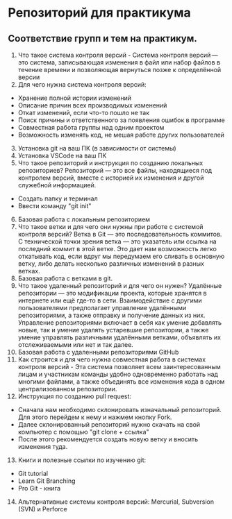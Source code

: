 # Репозиторий для практикума
## Соответствие групп и тем на практикум.

1. Что такое система контроля версий - Система контроля версий — это система, записывающая изменения в файл или набор файлов в течение времени и позволяющая вернуться позже к определённой версии
2. Для чего нужна система контроля версий:
- Хранение полной истории изменений
- Описание причин всех производимых изменений
- Откат изменений, если что-то пошло не так
- Поиск причины и ответственного за появления ошибок в
программе
- Совместная работа группы над одним проектом
- Возможность изменять код, не мешая работе других
пользователей
3. Установка git на ваш ПК (в зависимости от системы)
4. Установка VSCode на ваш ПК
5. Что такое репозиторий и инструкция по созданию локальных репозиториев? 
Репозиторий — это все файлы, находящиеся под контролем версий, вместе с историей их изменения и другой служебной информацией.
- Создать папку и терминал
- Ввести команду "git init"
6. Базовая работа с локальным репозиторием
7. Что такое ветки и для чего они нужны при работе с системой контроля версий? 
Ветка в Git — это последовательность коммитов. С технической точки зрения ветка — это указатель или ссылка на последний коммит в этой ветке. 
Это дает нам возможность легко откатывать код, если вдруг мы передумаем его сливать в основную ветку, либо делать несколько различных изменений в разных ветках.
8. Базовая работа с ветками в git.
9. Что такое удаленный репозиторий и для чего он нужен? Удалённые репозитории — это модификации проекта, которые хранятся в интернете или ещё где-то в сети. Взаимодействие с другими пользователями предполагает управление удалёнными репозиториями, а также отправку и получение данных из них. Управление репозиториями включает в себя как умение добавлять новые, так и умение удалять устаревшие репозитории, а также умение управлять различными удалёнными ветками, объявлять их отслеживаемыми или нет и так далее. 
10. Базовая работа с удаленными репозиториями GitHub
11. Как строится и для чего нужна совместная работа в системах контроля версий - Эта система позволяет всем заинтересованным лицам и участникам команды удобно одновременно работать над многими файлами, а также объединять все изменения кода в одном централизованном репозитории.
12. Инструкция по созданию pull request:
- Сначала нам необходимо склонировать изначальный репозиторий. Для этого перейдем к нему и нажмем кнопку Fork.
-  Далее склонированный репозиторий нужно скачать на свой компьютер с помощью "git clone + ссылка"
-  После этого рекомендуется создать новую ветку и вносить изменения туда.
13. Книги и полезные ссылки по изучению git:
- Git tutorial
- Learn Git Branching
- Pro Git - книга
14. Альтернативные системы контроля версий: Mercurial, Subversion (SVN) и Perforce
